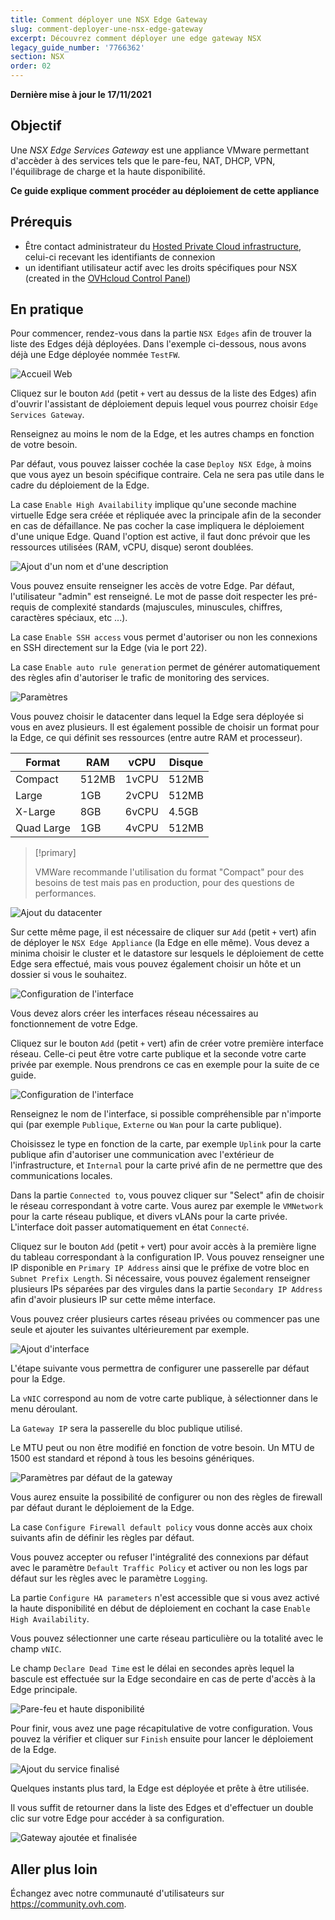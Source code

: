 ```yaml
---
title: Comment déployer une NSX Edge Gateway
slug: comment-deployer-une-nsx-edge-gateway
excerpt: Découvrez comment déployer une edge gateway NSX
legacy_guide_number: '7766362'
section: NSX
order: 02
---
```


**Dernière mise à jour le 17/11/2021**

## Objectif

Une *NSX Edge Services Gateway* est une appliance VMware permettant d'accèder à des services tels que le pare-feu, NAT, DHCP, VPN, l'équilibrage de charge et la haute disponibilité.

**Ce guide explique comment procéder au déploiement de cette appliance**

## Prérequis

- Être contact administrateur du [Hosted Private Cloud infrastructure](https://www.ovhcloud.com/fr/enterprise/products/hosted-private-cloud/), celui-ci recevant les identifiants de connexion 
- un identifiant utilisateur actif avec les droits spécifiques pour NSX (created in the [OVHcloud Control Panel](https://www.ovh.com/auth/?action=gotomanager&from=https://www.ovh.co.uk/&ovhSubsidiary=GB))

## En pratique

Pour commencer, rendez-vous dans la partie `NSX Edges` afin de trouver la liste des Edges déjà déployées. Dans l'exemple ci-dessous, nous avons déjà une Edge déployée nommée `TestFW`.

![Accueil Web](images/accueil_web.png)


Cliquez sur le bouton `Add` (petit `+` vert au dessus de la liste des Edges) afin d'ouvrir l'assistant de déploiement depuis lequel vous pourrez choisir `Edge Services Gateway`.


Renseignez au moins le nom de la Edge, et les autres champs en fonction de votre besoin.


Par défaut, vous pouvez laisser cochée la case `Deploy NSX Edge`, à moins que vous ayez un besoin spécifique contraire. Cela ne sera pas utile dans le cadre du déploiement de la Edge.


La case `Enable High Availability` implique qu'une seconde machine virtuelle Edge sera créée et répliquée avec la principale afin de la seconder en cas de défaillance. Ne pas cocher la case impliquera le déploiement d'une unique Edge. Quand l'option est active, il faut donc prévoir que les ressources utilisées (RAM, vCPU, disque) seront doublées.

![Ajout d'un nom et d'une description](images/add_edge_service_name_desc.png)


Vous pouvez ensuite renseigner les accès de votre Edge. Par défaut, l'utilisateur "admin" est renseigné. Le mot de passe doit respecter les pré-requis de complexité standards (majuscules, minuscules, chiffres, caractères spéciaux, etc ...).


La case `Enable SSH access` vous permet d'autoriser ou non les connexions en SSH directement sur la Edge (via le port 22).


La case `Enable auto rule generation` permet de générer automatiquement des règles afin d'autoriser le trafic de monitoring des services.

![Paramètres](images/add_edge_service_settings.png)


Vous pouvez choisir le datacenter dans lequel la Edge sera déployée si vous en avez plusieurs. Il est également possible de choisir un format pour la Edge, ce qui définit ses ressources (entre autre RAM et processeur).



|Format|RAM|vCPU|Disque|
|---|---|---|---|
|Compact|512MB|1vCPU|512MB|
|Large|1GB|2vCPU|512MB|
|X-Large|8GB|6vCPU|4.5GB
|Quad Large|1GB|4vCPU|512MB


> [!primary]
>
> VMWare recommande l'utilisation du format "Compact" pour des besoins de test mais pas en production, pour des questions de performances.
> 

![Ajout du datacenter](images/add_appliance.png)


Sur cette même page, il est nécessaire de cliquer sur `Add` (petit `+` vert) afin de déployer le `NSX Edge Appliance` (la Edge en elle même). Vous devez a minima choisir le cluster et le datastore sur lesquels le déploiement de cette Edge sera effectué, mais vous pouvez également choisir un hôte et un dossier si vous le souhaitez.


![Configuration de l'interface](images/add_edge_service_config_interface.png)


Vous devez alors créer les interfaces réseau nécessaires au fonctionnement de votre Edge.


Cliquez sur le bouton `Add` (petit `+` vert) afin de créer votre première interface réseau. Celle-ci peut être votre carte publique et la seconde votre carte privée par exemple. Nous prendrons ce cas en exemple pour la suite de ce guide.


![Configuration de l'interface](images/add_edge_service_config_interface.png)


Renseignez le nom de l'interface, si possible compréhensible par n'importe qui (par exemple `Publique`, `Externe` ou `Wan` pour la carte publique).


Choisissez le type en fonction de la carte, par exemple `Uplink` pour la carte publique afin d'autoriser une communication avec l'extérieur de l'infrastructure, et `Internal` pour la carte privé afin de ne permettre que des communications locales.


Dans la partie `Connected to`, vous pouvez cliquer sur "Select" afin de choisir le réseau correspondant à votre carte. Vous aurez par exemple le `VMNetwork` pour la carte réseau publique, et divers vLANs pour la carte privée. L'interface doit passer automatiquement en état `Connecté`.


Cliquez sur le bouton `Add` (petit `+` vert) pour avoir accès à la première ligne du tableau correspondant à la configuration IP. Vous pouvez renseigner une IP disponible en `Primary IP Address` ainsi que le préfixe de votre bloc en `Subnet Prefix Length`. Si nécessaire, vous pouvez également renseigner plusieurs IPs séparées par des virgules dans la partie `Secondary IP Address` afin d'avoir plusieurs IP sur cette même interface.


Vous pouvez créer plusieurs cartes réseau privées ou commencer pas une seule et ajouter les suivantes ultérieurement par exemple.


![Ajout d'interface](images/add_edge_service_add_interface.png)


L'étape suivante vous permettra de configurer une passerelle par défaut pour la Edge.


La `vNIC` correspond au nom de votre carte publique, à sélectionner dans le menu déroulant.


La `Gateway IP` sera la passerelle du bloc publique utilisé.


Le MTU peut ou non être modifié en fonction de votre besoin. Un MTU de 1500 est standard et répond à tous les besoins génériques.


![Paramètres par défaut de la gateway](images/add_edge_service_default_gateway.png)


Vous aurez ensuite la possibilité de configurer ou non des règles de firewall par défaut durant le déploiement de la Edge.


La case `Configure Firewall default policy` vous donne accès aux choix suivants afin de définir les règles par défaut.


Vous pouvez accepter ou refuser l'intégralité des connexions par défaut avec le paramètre `Default Traffic Policy` et activer ou non les logs par défaut sur les règles avec le paramètre `Logging`.


La partie `Configure HA parameters` n'est accessible que si vous avez activé la haute disponibilité en début de déploiement en cochant la case `Enable High Availability`.


Vous pouvez sélectionner une carte réseau particulière ou la totalité avec le champ `vNIC`.


Le champ `Declare Dead Time` est le délai en secondes après lequel la bascule est effectuée sur la Edge secondaire en cas de perte d'accès à la Edge principale.


![Pare-feu et haute disponibilité](images/add_edge_service_firewall_ha.png)


Pour finir, vous avez une page récapitulative de votre configuration. Vous pouvez la vérifier et cliquer sur `Finish` ensuite pour lancer le déploiement de la Edge.


![Ajout du service finalisé](images/add_edge_service_ready.png)


Quelques instants plus tard, la Edge est déployée et prête à être utilisée.


Il vous suffit de retourner dans la liste des Edges et d'effectuer un double clic sur votre Edge pour accéder à sa configuration.

![Gateway ajoutée et finalisée](images/gateway_added.png)

## Aller plus loin

Échangez avec notre communauté d'utilisateurs sur <https://community.ovh.com>.
